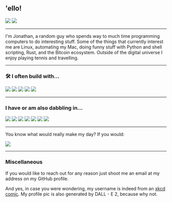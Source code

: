 ## 'ello!

![](https://github-readme-stats.vercel.app/api?username=realprogrammersusevim&show_icons=true&theme=tokyonight&count_private=true)
![](https://github-readme-stats.vercel.app/api/top-langs/?username=realprogrammersusevim&theme=tokyonight&exclude_repo=lopp.net,plenary.nvim,hosts,pyscript,miniforge&layout=compact&langs_count=8)

---

I'm Jonathan, a random guy who spends way to much time programming computers to
do interesting stuff. Some of the things that currently interest me are Linux,
automating my Mac, doing funny stuff with Python and shell scripting, Rust, and
the Bitcoin ecosystem. Outside of the digital universe I enjoy playing tennis
and travelling.

---

### 🛠 I often build with...

![](https://img.shields.io/badge/Python-FFD43B?style=for-the-badge&logo=python&logoColor=blue)
![](https://img.shields.io/badge/mac%20os-000000?style=for-the-badge&logo=apple&logoColor=white)
![](https://img.shields.io/badge/Raspberry%20Pi-A22846?style=for-the-badge&logo=Raspberry%20Pi&logoColor=white)
![](https://img.shields.io/badge/NeoVim-%2357A143.svg?&style=for-the-badge&logo=neovim&logoColor=white)
![](https://img.shields.io/badge/Rust-000000?style=for-the-badge&logo=rust&logoColor=white)

---

### I have or am also dabbling in...

![](https://img.shields.io/badge/Go-00ADD8?style=for-the-badge&logo=go&logoColor=white)
![](https://img.shields.io/badge/HTML5-E34F26?style=for-the-badge&logo=html5&logoColor=white)
![](https://img.shields.io/badge/Swift-FA7343?style=for-the-badge&logo=swift&logoColor=white)
![](https://img.shields.io/badge/Xcode-007ACC?style=for-the-badge&logo=Xcode&logoColor=white)
![](https://img.shields.io/badge/PyTorch-EE4C2C?style=for-the-badge&logo=PyTorch&logoColor=white)
![](https://img.shields.io/badge/LaTeX-47A141?style=for-the-badge&logo=LaTeX&logoColor=white)
![](https://img.shields.io/badge/Common%20Lisp-3fb68b?style=for-the-badge&logo=common-lisp&logoColor=white)

---

You know what would really make my day? If you would:

![](https://img.shields.io/badge/Buy_Me_A_Coffee-FFDD00?style=for-the-badge&logo=buy-me-a-coffee&logoColor=black)

---

### Miscellaneous

If you would like to reach out for any reason just shoot me an email at my
address on my GitHub profile.

And yes, in case you were wondering, my username is indeed from an
[xkcd comic](https://xkcd.com/378/). My profile pic is also generated by DALL -
E 2, because why not.

